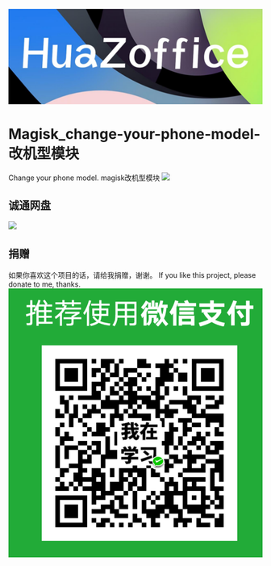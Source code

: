 ![](image/logo.jpg)

# Magisk_change-your-phone-model-改机型模块
Change your phone model.
magisk改机型模块
[![](https://img.shields.io/badge/HuaZoffice-MyCoolapk-green)](http://www.coolapk.com/u/3752133)
## 诚通网盘
[![](https://img.shields.io/badge/ctfile-download（password：7455）-blue)](https://url27.ctfile.com/d/31252227-44557030-caa8c0)
## 捐赠
如果你喜欢这个项目的话，请给我捐赠，谢谢。
If you like this project, please donate to me, thanks.
![](image/juanzeng.png)
